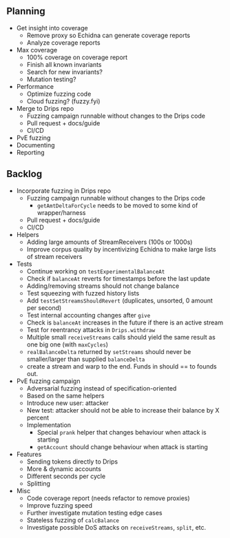 
## Planning
- Get insight into coverage
  - Remove proxy so Echidna can generate coverage reports
  - Analyze coverage reports
- Max coverage
  - 100% coverage on coverage report
  - Finish all known invariants
  - Search for new invariants?
  - Mutation testing?
- Performance
  - Optimize fuzzing code
  - Cloud fuzzing? (fuzzy.fyi)
- Merge to Drips repo
  - Fuzzing campaign runnable without changes to the Drips code
  - Pull request + docs/guide
  - CI/CD
- PvE fuzzing
- Documenting
- Reporting


## Backlog
- Incorporate fuzzing in Drips repo
	- Fuzzing campaign runnable without changes to the Drips code
		- `getAmtDeltaForCycle` needs to be moved to some kind of wrapper/harness
	- Pull request + docs/guide
	- CI/CD
- Helpers
	- Adding large amounts of StreamReceivers (100s or 1000s)
	- Improve corpus quality by incentivizing Echidna to make large lists of stream receivers
- Tests
	- Continue working on `testExperimentalBalanceAt`
	- Check if `balanceAt` reverts for timestamps before the last update
	- Adding/removing streams should not change balance
	- Test squeezing with fuzzed history lists
	- Add `testSetStreamsShouldRevert` (duplicates, unsorted, 0 amount per second)
	- Test internal accounting changes after `give`
	- Check is `balanceAt` increases in the future if there is an active stream
	- Test for reentrancy attacks in `Drips.withdraw`
	- Multiple small `receiveStreams` calls should yield the same result as one big one (with `maxCycles`)
	- `realBalanceDelta` returned by `setStreams` should never be smaller/larger than supplied `balanceDelta`
	 - create a stream and warp to the end. Funds in should == to founds out.
- PvE fuzzing campaign
	- Adversarial fuzzing instead of specification-oriented
	- Based on the same helpers
	- Introduce new user: attacker
	- New test: attacker should not be able to increase their balance by X percent
	- Implementation
		- Special `prank` helper that changes behaviour when attack is starting
		- `getAccount` should change behaviour when attack is starting
- Features
	- Sending tokens directly to Drips
	- More & dynamic accounts
	- Different seconds per cycle
	- Splitting
- Misc
	- Code coverage report (needs refactor to remove proxies)
	- Improve fuzzing speed
	- Further investigate mutation testing edge cases
	- Stateless fuzzing of `calcBalance`
	- Investigate possible DoS attacks on `receiveStreams`,  `split`, etc.
